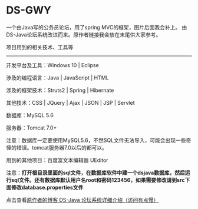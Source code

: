 # DS-GWY
一个由Java写的公务员论坛，用了spring MVC的框架，图片后面我会补上。
由DS-Java论坛系统改进而来。原作者链接我会放在末尾供大家参考。

项目用到的相关技术、工具等

----------

开发平台及工具：Windows 10 | Eclipse

涉及的编程语言：Java  |  JavaScript  |  HTML

涉及的框架技术：Struts2  |  Spring  |  Hibernate

其他技术：CSS  |  JQuery  |  Ajax  |  JSON  |  JSP  |  Servlet

数据库：MySQL 5.6

服务器：Tomcat 7.0+

注意：数据库一定要使用MySQL5.6，不然SQL文件无法导入，可能会出现一些奇怪的错误。tomcat服务器7.0以后的都可以。

用到的其他项目：百度富文本编辑器 UEditor



注意：**打开根目录里面的sql文件，在数据库软件中建一个dsjava数据库，然后运行sql文件。还有数据库默认用户名root和密码123456，如果需要修改请到src下面修改database.properties文件**


点击查看<a href="http://panhainan.com/#!/blog/article/000073820471410" target="_blank">原作者的博客 DS-Java 论坛系统详细介绍（访问有点慢）</a>


